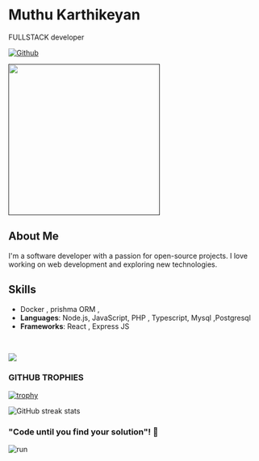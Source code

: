 

# Muthu Karthikeyan
 FULLSTACK developer


[![Github](https://img.shields.io/github/followers/MuthuKarthikeyan00?label=Follow&style=social)](https://github.com/MuthuKarthikeyan00)


<a href=""><img src="" width="300" alt=""/></a>


## About Me
I'm a software developer with a passion for open-source projects. I love working on web development and exploring new technologies.

## Skills
- Docker , prishma ORM , 
- **Languages**: Node.js, JavaScript, PHP , Typescript, Mysql ,Postgresql
- **Frameworks**: React , Express JS 

<br>

<p align = "">
<!--    <img src = "https://github-readme-stats.vercel.app/api/top-langs/?username=MuthuKarthikeyan00&hide=css,java,html&theme=tokyonight"> -->
  <img src = "https://github-readme-stats.vercel.app/api?username=MuthuKarthikeyan00&show_icons=true&theme=tokyonight&line_height=27">

</p>



### GITHUB TROPHIES

[![trophy](https://github-profile-trophy.vercel.app/?username=MuthuKarthikeyan00)](https://github.com/ryo-ma/github-profile-trophy)<br>

![GitHub streak stats](https://github-readme-streak-stats.herokuapp.com/?user=MuthuKarthikeyan00)  

### "Code until you find your solution"! 👋
![run](https://media0.giphy.com/media/WfwzZpfH8Ejra/giphy.gif)


<!---
MuthuKarthikeyan00/MuthuKarthikeyan00 is a ✨ special ✨ repository because its `README.md` (this file) appears on your GitHub profile.
You can click the Preview link to take a look at your changes.
--->
